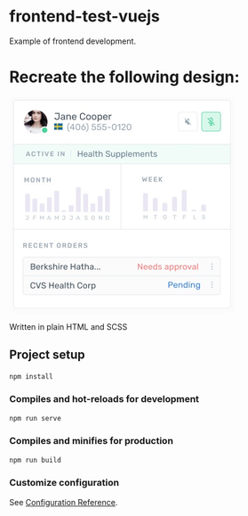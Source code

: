 # frontend-test-vuejs
Example of frontend development.

# Recreate the following design:
![design template](https://raw.githubusercontent.com/MathyEM/frontend-test/main/design%20template.jpg)

Written in plain HTML and SCSS

## Project setup
```
npm install
```

### Compiles and hot-reloads for development
```
npm run serve
```

### Compiles and minifies for production
```
npm run build
```

### Customize configuration
See [Configuration Reference](https://cli.vuejs.org/config/).
